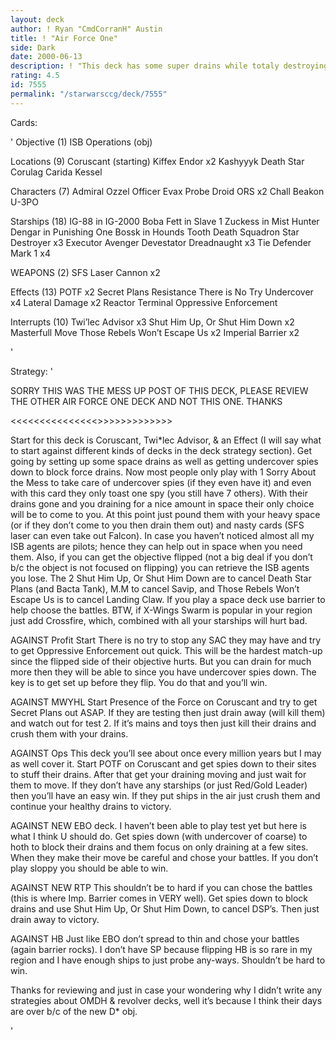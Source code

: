 ```yaml
---
layout: deck
author: ! Ryan "CmdCorranH" Austin
title: ! "Air Force One"
side: Dark
date: 2000-06-13
description: ! "This deck has some super drains while totaly destroying it's opponent's drains as well as delivering some BIG beatdowns."
rating: 4.5
id: 7555
permalink: "/starwarsccg/deck/7555"
---
```

Cards: 

'
Objective (1)
ISB Operations (obj)

Locations (9)
Coruscant (starting)
Kiffex
Endor x2
Kashyyyk
Death Star
Corulag
Carida
Kessel

Characters (7)
Admiral Ozzel
Officer Evax
Probe Droid
ORS x2
Chall Beakon
U-3PO

Starships (18)
IG-88 in IG-2000
Boba Fett in Slave 1
Zuckess in Mist Hunter
Dengar in Punishing One
Bossk in Hounds Tooth
Death Squadron Star Destroyer x3
Executor
Avenger
Devestator
Dreadnaught x3
Tie Defender Mark 1 x4

WEAPONS (2)
SFS Laser Cannon x2

Effects (13)
POTF x2
Secret Plans
Resistance
There is No Try
Undercover x4
Lateral Damage x2
Reactor Terminal
Oppressive Enforcement

Interrupts (10)
Twi’lec Advisor x3
Shut Him Up, Or Shut Him Down x2
Masterfull Move
Those Rebels Won’t Escape Us x2
Imperial Barrier x2

'

Strategy: '

SORRY THIS WAS THE MESS UP POST OF THIS DECK, PLEASE REVIEW THE OTHER AIR FORCE ONE DECK AND NOT THIS ONE. THANKS


<<<<<<<<<<<<<<<>>>>>>>>>>>>>

Start for this deck is Coruscant, Twi*lec Advisor, & an Effect (I will say what to start against different kinds of decks in the deck strategy section).
Get going by setting up some space drains as well as getting undercover spies down to block force drains. Now most people only play with 1 Sorry About the Mess to take care of undercover spies (if they even have it) and even with this card they only toast one spy (you still have 7 others). With their drains gone and you draining for a nice amount in space their only choice will be to come to you. At this point just pound them with your heavy space (or if they don’t come to you then drain them out) and nasty cards (SFS laser can even take out Falcon). In case you haven’t noticed almost all my ISB agents are pilots; hence they can help out in space when you need them. Also, if you can get the objective flipped (not a big deal if you don’t b/c the object is not focused on flipping) you can retrieve the ISB agents you lose. The 2 Shut Him Up, Or Shut Him Down are to cancel Death Star Plans (and Bacta Tank), M.M to cancel Savip, and Those Rebels Won’t Escape Us is to cancel Landing Claw. If you play a space deck use barrier to help choose the battles.
BTW, if X-Wings Swarm is popular in your region just add Crossfire, which, combined with all your starships will hurt bad.

AGAINST Profit Start There is no try to stop any SAC they may have and try to get Oppressive Enforcement out quick. This will be the hardest match-up since the flipped side of their objective hurts. But you can drain for much more then they will be able to since you have undercover spies down. The key is to get set up before they flip. You do that and you’ll win.

AGAINST MWYHL Start Presence of the Force on Coruscant and try to get Secret Plans out ASAP. If they are testing then just drain away (will kill them) and watch out for test 2. If it’s mains and toys then just kill their drains and crush them with your drains.

AGAINST Ops This deck you’ll see about once every million years but I may as well cover it. Start POTF on Coruscant and get spies down to their sites to stuff their drains. After that get your draining moving and just wait for them to move. If they don’t have any starships (or just Red/Gold Leader) then you’ll have an easy win. If they put ships in the air just crush them and continue your healthy drains to victory.

AGAINST NEW EBO deck. I haven’t been able to play test yet but here is what I think U should do. Get spies down (with undercover of coarse) to hoth to block their drains and them focus on only draining at a few sites. When they make their move be careful and chose your battles. If you don’t play sloppy you should be able to win.

AGAINST NEW RTP This shouldn’t be to hard if you can chose the battles (this is where Imp. Barrier comes in VERY well). Get spies down to block drains and use Shut Him Up, Or Shut Him Down, to cancel DSP’s. Then just drain away to victory.

AGAINST HB Just like EBO don’t spread to thin and chose your battles (again barrier rocks). I don’t have SP because flipping HB is so rare in my region and I have enough ships to just probe any-ways. Shouldn’t be hard to win.

Thanks for reviewing and just in case your wondering why I didn’t write any strategies about OMDH & revolver decks, well it’s because I think their days are over b/c of the new D* obj.

'
